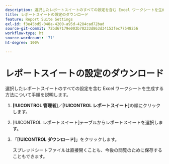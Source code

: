 ```yaml
---
description: 選択したレポートスイートのすべての設定を含む Excel ワークシートを生成する方法について手順を説明します。
title: レポートスイートの設定のダウンロード
feature: Report Suite Settings
exl-id: f3e45bd5-048a-4200-a95d-4284cad72bad
source-git-commit: 72bd67179e003b70233d863d34153fec77548256
workflow-type: ht
source-wordcount: '71'
ht-degree: 100%

---
```


# レポートスイートの設定のダウンロード

選択したレポートスイートのすべての設定を含む Excel ワークシートを生成する方法について手順を説明します。

1. **[!UICONTROL 管理者]**／**[!UICONTROL レポートスイート]**&#x200B;の順にクリックします。
1. [!UICONTROL レポートスイート]テーブルからレポートスイートを選択します。
1. 「**[!UICONTROL ダウンロード]**」をクリックします。

   スプレッドシートファイルは直接開くことも、今後の閲覧のために保存することもできます。

